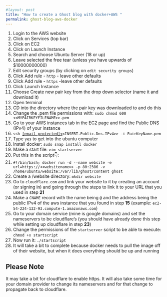 ```yaml
---
#layout: post
title: "How to create a Ghost blog with docker+AWS "
permalink: ghost-blog-aws-docker
---
```


<ol><li>Login to the AWS website</li><li>Click on Services  (top bar)</li><li>Click on EC2</li><li>Click on Launch Instance</li><li>Search and choose Ubuntu Server (18 or up)</li><li>Leave selected the free tear (unless you have upwards of $10000000000)</li><li>Edit security groups (by clicking on <code>edit security groups</code>)</li><li>Click Add rule - <code>http</code> - leave other defaults</li><li>Click Add rule - <code>https</code> -leave other defaults</li><li>Click Launch Instance</li><li>Choose Create new pair key from the drop down selector (name it and download it)</li><li>Open terminal</li><li>CD into the directory where the pair key was downloaded to and do this</li><li>Change the .pem file permissions with: <code>sudo chmod 600 &lt;&lt;MYPAIRKEYFILENAME&gt;&gt;.pem</code></li><li>Go to your AWS instances tab in the EC2 page and find the Public DNS (IPv4) of your instance </li><li><code>ssh <a href="/cdn-cgi/l/email-protection#7c091e091208093c191f4e514948514e4e48514d4f4e51454f521f13110c090819514d521d111d0613121d0b0f521f1311"><span class="__cf_email__" data-cfemail="790c1b0c170d0c39">[email&#160;protected]</span>&lt;</a>&lt;INSERT.Public.Dns.IPv4&gt;&gt; -i PairKeyName.pem</code></li><li>Type <code>yes</code> to get into the ubuntu computer</li><li>Install docker: <code>sudo snap install docker</code></li><li>Make a start file: <code>vim startserver</code></li><li>Put this in the script👇: </li><li><code>#!/bin/bash; docker run -d --name website -e url=https://&lt;&lt;websitename&gt;&gt; -p 80:2386 -v /home/ubuntu/website:/var/lib/ghost/content ghost</code></li><li>Create a /website directory: <code>mkdir website</code></li><li>Go to <code>cloudflare.com</code> and link your website to it by creating an account (or signing in) and going through the steps to link it to your URL that you used in step <strong>21</strong></li><li>Make a <code>CNAME</code> record with the name being <code>@</code> and the address being the public IPv4 of the aws instance that you found in step <strong>15</strong> (example: <code>ec2-54-224-132-93.compute-1.amazonaws.com</code>)</li><li>Go to your domain service (mine is google domains) and set the nameservers to be cloudflare’s (you should have already done this step while setting up cloudflare in step <strong>23</strong>)</li><li>Change the permissions of the <code>startserver</code> script to be able to execute: <code>chmod +x startscript</code></li><li>Now run it: <code>./startscript</code></li><li>It will take a bit to complete because docker needs to pull the image off of their website, but when it does everything should be up and running</li></ol><h2 id="please-note">Please Note</h2><p>It may take a bit for cloudflare to enable https. It will also take some time for your domain provider to change its nameservers and for that change to propagate back to cloudflare.<br></p>
